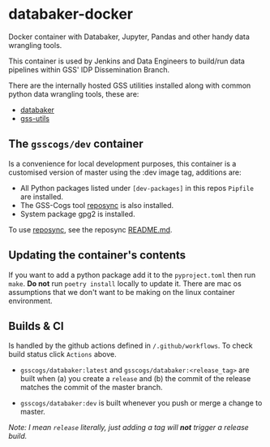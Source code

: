 # databaker-docker
Docker container with Databaker, Jupyter, Pandas and other handy data wrangling tools.

This container is used by Jenkins and Data Engineers to build/run data pipelines within GSS' IDP Dissemination Branch.

There are the internally hosted GSS utilities installed along with common python data wrangling tools, these are:

* [databaker](https://github.com/GSS-Cogs/databaker)
* [gss-utils](https://github.com/GSS-Cogs/gss-utils)

## The `gsscogs/dev` container

Is a convenience for local development purposes, this container is a customised version of master using the :dev image tag, additions are:

* All Python packages listed under `[dev-packages]` in this repos `Pipfile` are installed.
* The GSS-Cogs tool [reposync](https://github.com/GSS-Cogs/airtable-utils) is also installed.
* System package gpg2 is installed.

To use [reposync](https://github.com/GSS-Cogs/airtable-utils), see the reposync [README.md](https://github.com/GSS-Cogs/airtable-utils/blob/master/README.md).

## Updating the container's contents

If you want to add a python package add it to the `pyproject.toml` then run `make`. **Do not** run `poetry install` locally to update it. There are mac os assumptions that we don't want to be making on the linux container environment.

## Builds & CI

Is handled by the github actions defined in `/.github/workflows`. To check build status click `Actions` above.

* `gsscogs/databaker:latest` and `gsscogs/databaker:<release_tag>` are built when (a) you create a `release` and (b) the commit of the release matches the commit of the master branch.

* `gsscogs/databaker:dev` is built whenever you push or merge a change to master.

_Note: I mean `release` literally, just adding a tag will **not** trigger a release build._
